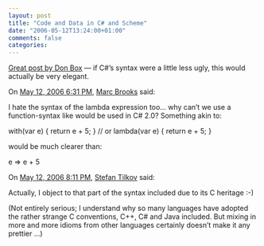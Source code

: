 ```yaml
---
layout: post
title: "Code and Data in C# and Scheme"
date: "2006-05-12T13:24:00+01:00"
comments: false
categories: 
---
```


<p><a href="http://pluralsight.com/blogs/dbox/archive/2006/05/12/23354.aspx">Great post by Don Box</a> &#8212; if C#&#8217;s syntax were a little less ugly, this would actually be very elegant.</p>

<section class="comments">

<div class="comment" id="comment-894">
On <a href="#comment-894" title="Permalink to this comment">May 12, 2006  6:31 PM</a>, <a href="http://musingmarc.blogspot.com" title="http://musingmarc.blogspot.com" rel="nofollow">Marc Brooks</a>
said:
<p>I hate the syntax of the lambda expression too&#8230; why can&#8217;t we use a function-syntax like would be used in C# 2.0?  Something akin to:</p>

<p>with(var e) { return e + 5; }
// or
lambda(var e) { return e + 5; }</p>

<p>would be much clearer than:</p>

<p>e => e + 5</p>


<div class="comment" id="comment-895">
On <a href="#comment-895" title="Permalink to this comment">May 12, 2006  8:11 PM</a>, <a href="/en/staff/st/">Stefan Tilkov</a>
said:
<p>Actually, I object to that part of the syntax included due to its C heritage :-) </p>

<p>(Not entirely serious; I understand why so many languages have adopted the rather strange C conventions, C++, C# and Java included. But mixing in more and more idioms from other languages certainly doesn&#8217;t make it any prettier &#8230;)</p>


</section>

